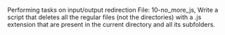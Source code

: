 Performing tasks on input/output redirection
File: 10-no_more_js, Write a script that deletes all the regular files (not the directories) with a .js extension that are present in the current directory and all its subfolders.
